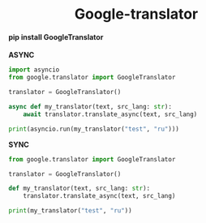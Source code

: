 <h1 align="center">Google-translator</h1>

#### pip install GoogleTranslator



**ASYNC**


```python
import asyncio
from google.translator import GoogleTranslator

translator = GoogleTranslator()

async def my_translator(text, src_lang: str):
    await translator.translate_async(text, src_lang)

print(asyncio.run(my_translator("test", "ru")))
```


**SYNC**

```python
from google.translator import GoogleTranslator

translator = GoogleTranslator()

def my_translator(text, src_lang: str):
    translator.translate_async(text, src_lang)

print(my_translator("test", "ru"))
```

